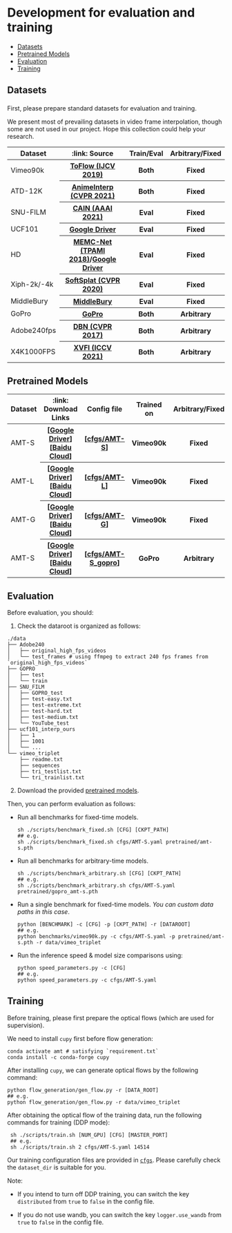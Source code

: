 # Development for evaluation and training

- [Datasets](#Datasets)
- [Pretrained Models](#pretrained-models)
- [Evaluation](#evaluation)
- [Training](#training)

## Datasets<p id="Datasets"></p>
First, please prepare standard datasets for evaluation and training.

We present most of prevailing datasets in video frame interpolation, though some are not used in our project. Hope this collection could help your research.

<table>
<thead>
  <tr>
    <th> Dataset </th>
    <th> :link: Source </th>
    <th> Train/Eval </th>
    <th> Arbitrary/Fixed </th>
  </tr>
</thead>
<tbody>
  <tr>
    <td>Vimeo90k</td>
    <th><a href="http://toflow.csail.mit.edu/">ToFlow (IJCV 2019)</a></th>
    <th>Both</th>
    <th>Fixed</th>
  </tr>
  <tr>
    <td>ATD-12K</td>
    <th><a href="https://github.com/lisiyao21/AnimeInterp">AnimeInterp (CVPR 2021)</a></th>
    <th>Both</th>
    <th>Fixed</th>
  </tr>
  <tr>
    <td>SNU-FILM</td>
    <th><a href="https://myungsub.github.io/CAIN/">CAIN (AAAI 2021)</a></th>
    <th>Eval</th>
    <th>Fixed</th>
  </tr>
  <tr>
    <td>UCF101</td>
    <th><a href="https://drive.google.com/file/d/0B7EVK8r0v71pdHBNdXB6TE1wSTQ/view?resourcekey=0-r6ihCy20h3kbgZ3ZdimPiA">Google Driver</a></th>
    <th>Eval</th>
    <th>Fixed</th>
  </tr>
  <tr>
    <td>HD</td>
    <th><a href="https://github.com/baowenbo/MEMC-Net">MEMC-Net (TPAMI 2018)</a>/<a href="https://github.com/baowenbo/MEMC-Net">Google Driver</a></th>
    <th>Eval</th>
    <th>Fixed</th>
  </tr>
  <tr>
    <td>Xiph-2k/-4k</td>
    <th><a href="https://github.com/sniklaus/softmax-splatting/blob/master/benchmark_xiph.py">SoftSplat (CVPR 2020)</a></th>
    <th>Eval</th>
    <th>Fixed</th>
  </tr>
  <tr>
    <td>MiddleBury</td>
    <th><a href="https://vision.middlebury.edu/flow/data/">MiddleBury</a></th>
    <th>Eval</th>
    <th>Fixed</th>
  </tr>
  <tr>
    <td>GoPro</td>
    <th><a href="https://seungjunnah.github.io/Datasets/gopro">GoPro</a></th>
    <th>Both</th>
    <th>Arbitrary</th>
  </tr>
  <tr>
    <td>Adobe240fps</td>
    <th><a href="http://www.cs.ubc.ca/labs/imager/tr/2017/DeepVideoDeblurring">DBN (CVPR 2017)</a></th>
    <th>Both</th>
    <th>Arbitrary</th>
  </tr>
   <tr>
    <td>X4K1000FPS</td>
    <th><a href="https://github.com/JihyongOh/XVFI">XVFI (ICCV 2021)</a></th>
    <th>Both</th>
    <th>Arbitrary</th>
  </tr>
</tbody>
</table>


## Pretrained Models

<p id="Pretrained"></p>

<table>
<thead>
  <tr>
    <th> Dataset </th>
    <th> :link: Download Links </th>
    <th> Config file </th>
    <th> Trained on </th>
    <th> Arbitrary/Fixed </th>
  </tr>
</thead>
<tbody>
  <tr>
    <td>AMT-S</td>
    <th> [<a href="https://drive.google.com/file/d/1WmOKmQmd6pnLpID8EpUe-TddFpJuavrL/view?usp=share_link">Google Driver</a>][<a href="https://pan.baidu.com/s/1yGaNLeb9TG5-81t0skrOUA?pwd=f66n">Baidu Cloud</a>]</th>
    <th> [<a href="../cfgs/AMT-S.yaml">cfgs/AMT-S</a>] </th>
    <th>Vimeo90k</th>
    <th>Fixed</th>
  </tr>
  <tr>
    <td>AMT-L</td>
    <th>[<a href="https://drive.google.com/file/d/1UyhYpAQLXMjFA55rlFZ0kdiSVTL7oU-z/view?usp=share_link">Google Driver</a>][<a href="https://pan.baidu.com/s/1qI4fBgS405Bd4Wn1R3Gbeg?pwd=nbne">Baidu Cloud</a>]</th>
    <th> [<a href="../cfgs/AMT-L.yaml">cfgs/AMT-L</a>] </th>
    <th>Vimeo90k</th>
    <th>Fixed</th>
  </tr>
  <tr>
    <td>AMT-G</td>
    <th>[<a href="https://drive.google.com/file/d/1yieLtKh4ei3gOrLN1LhKSP_9157Q-mtP/view?usp=share_link">Google Driver</a>][<a href="https://pan.baidu.com/s/1AjmQVziQut1bXgQnDcDKvA?pwd=caf6">Baidu Cloud</a>]</th>
    <th> [<a href="../cfgs/AMT-G.yaml">cfgs/AMT-G</a>] </th>
    <th>Vimeo90k</th>
    <th>Fixed</th>
  </tr>
  <tr>
    <td>AMT-S</td>
    <th>[<a href="https://drive.google.com/file/d/1f1xAF0EDm-rjDdny8_aLyeedfM0QL4-C/view?usp=share_link">Google Driver</a>][<a href="https://pan.baidu.com/s/1eZtoULyduQM8AkXeYEBOEw?pwd=8hy3">Baidu Cloud</a>]</th>
    <th> [<a href="../cfgs/AMT-S_gopro.yaml">cfgs/AMT-S_gopro</a>] </th>
    <th>GoPro</th>
    <th>Arbitrary</th>
  </tr>
</tbody>
</table>

## Evaluation
Before evaluation, you should:

1. Check the dataroot is organized as follows:

```shell
./data
├── Adobe240
│   ├── original_high_fps_videos
│   └── test_frames # using ffmpeg to extract 240 fps frames from `original_high_fps_videos`
├── GOPRO
│   ├── test
│   └── train
├── SNU_FILM
│   ├── GOPRO_test
│   ├── test-easy.txt
│   ├── test-extreme.txt
│   ├── test-hard.txt
│   ├── test-medium.txt
│   └── YouTube_test
├── ucf101_interp_ours
│   ├── 1
│   ├── 1001
│   └── ...
└── vimeo_triplet
    ├── readme.txt
    ├── sequences
    ├── tri_testlist.txt
    └── tri_trainlist.txt
```

2. Download the provided [pretrained models](#pretrained-models).

Then, you can perform evaluation as follows:

+ Run all benchmarks for fixed-time models.

    ```shell
    sh ./scripts/benchmark_fixed.sh [CFG] [CKPT_PATH]
    ## e.g.
    sh ./scripts/benchmark_fixed.sh cfgs/AMT-S.yaml pretrained/amt-s.pth
    ```

+ Run all benchmarks for arbitrary-time models.

    ```shell
    sh ./scripts/benchmark_arbitrary.sh [CFG] [CKPT_PATH]
    ## e.g.
    sh ./scripts/benchmark_arbitrary.sh cfgs/AMT-S.yaml pretrained/gopro_amt-s.pth
    ```

+ Run a single benchmark for fixed-time models. *You can custom data paths in this case*.

    ```shell
    python [BENCHMARK] -c [CFG] -p [CKPT_PATH] -r [DATAROOT]
    ## e.g.
    python benchmarks/vimeo90k.py -c cfgs/AMT-S.yaml -p pretrained/amt-s.pth -r data/vimeo_triplet
    ```

+ Run the inference speed & model size comparisons using:

    ```shell
    python speed_parameters.py -c [CFG]
    ## e.g.
    python speed_parameters.py -c cfgs/AMT-S.yaml
    ```


## Training

Before training, please first prepare the optical flows (which are used for supervision).

We need to install `cupy` first before flow generation:

```shell
conda activate amt # satisfying `requirement.txt`
conda install -c conda-forge cupy
```


After installing `cupy`, we can generate optical flows by the following command:

```shell
python flow_generation/gen_flow.py -r [DATA_ROOT]
## e.g.
python flow_generation/gen_flow.py -r data/vimeo_triplet
```

After obtaining the optical flow of the training data,
run the following commands for training (DDP mode):

```shell
 sh ./scripts/train.sh [NUM_GPU] [CFG] [MASTER_PORT]
 ## e.g.
 sh ./scripts/train.sh 2 cfgs/AMT-S.yaml 14514
```

Our training configuration files are provided in [`cfgs`](../cfgs). Please carefully check the `dataset_dir` is suitable for you.


Note:

- If you intend to turn off DDP training, you can switch the key `distributed` from `true`
to `false` in the config file.

- If you do not use wandb, you can switch the key `logger.use_wandb` from `true`
to `false` in the config file.
